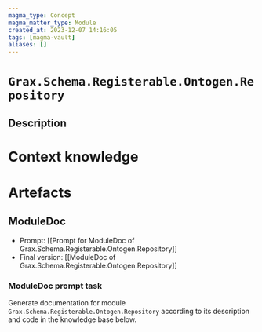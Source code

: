 ```yaml
---
magma_type: Concept
magma_matter_type: Module
created_at: 2023-12-07 14:16:05
tags: [magma-vault]
aliases: []
---
```

# `Grax.Schema.Registerable.Ontogen.Repository`

## Description

<!--
What is a `Grax.Schema.Registerable.Ontogen.Repository`?

Your knowledge about the module, i.e. facts, problems and properties etc.
-->


# Context knowledge

<!--
This section should include background knowledge needed for the model to create a proper response, i.e. information it does not know either because of the knowledge cut-off date or unpublished knowledge.

Write it down right here in a subsection or use a transclusion. If applicable, specify source information that the model can use to generate a reference in the response.
-->




# Artefacts

## ModuleDoc

- Prompt: [[Prompt for ModuleDoc of Grax.Schema.Registerable.Ontogen.Repository]]
- Final version: [[ModuleDoc of Grax.Schema.Registerable.Ontogen.Repository]]

### ModuleDoc prompt task

Generate documentation for module `Grax.Schema.Registerable.Ontogen.Repository` according to its description and code in the knowledge base below.
